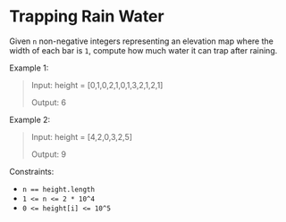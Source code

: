 # Trapping Rain Water

Given `n` non-negative integers representing an elevation map where the width of each bar is `1`, compute how much water
it can trap after raining.

Example 1:

> Input: height = [0,1,0,2,1,0,1,3,2,1,2,1]
>
> Output: 6

Example 2:

> Input: height = [4,2,0,3,2,5]
>
> Output: 9

Constraints:

- `n == height.length`
- `1 <= n <= 2 * 10^4`
- `0 <= height[i] <= 10^5`
